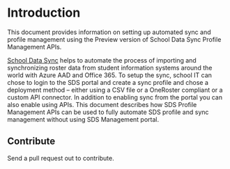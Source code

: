 # Introduction 
This document provides information on setting up automated sync and profile management using the Preview version of School Data Sync Profile Management APIs.

[School Data Sync](https://sds.microsoft.com/) helps to automate the process of importing and synchronizing roster data from student information systems around the world with Azure AAD and Office 365. To setup the sync, school IT can chose to login to the SDS portal and create a sync profile and chose a deployment method – either using a CSV file or a OneRoster compliant or a custom API connector.  In addition to enabling sync from the portal you can also enable using APIs. This document describes how SDS Profile Management APIs can be used to fully automate SDS profile and sync management without using SDS Management portal.

## Contribute
Send a pull request out to contribute.
